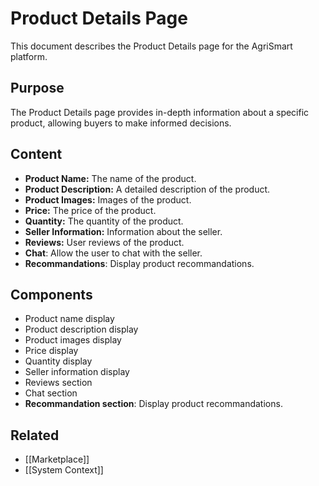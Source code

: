 # Product Details Page

This document describes the Product Details page for the AgriSmart platform.

## Purpose

The Product Details page provides in-depth information about a specific product, allowing buyers to make informed decisions.

## Content

*   **Product Name:** The name of the product.
*   **Product Description:** A detailed description of the product.
*   **Product Images:** Images of the product.
*   **Price:** The price of the product.
*   **Quantity:** The quantity of the product.
*   **Seller Information:** Information about the seller.
*   **Reviews:** User reviews of the product.
* **Chat**: Allow the user to chat with the seller.
* **Recommandations**: Display product recommandations.

## Components

*   Product name display
*   Product description display
*   Product images display
*   Price display
*   Quantity display
*   Seller information display
*   Reviews section
*   Chat section
* **Recommandation section**: Display product recommandations.

## Related

*   [[Marketplace]]
* [[System Context]]
